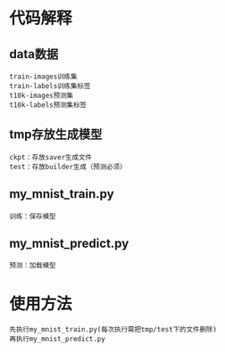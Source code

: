 # 代码解释
## data数据
    train-images训练集
    train-labels训练集标签
    t10k-images预测集
    t10k-labels预测集标签
## tmp存放生成模型
    ckpt：存放saver生成文件
    test：存放builder生成（预测必须）
## my_mnist_train.py
    训练：保存模型
## my_mnist_predict.py
    预测：加载模型
# 使用方法
    先执行my_mnist_train.py(每次执行需把tmp/test下的文件删除)
    再执行my_mnist_predict.py

    

